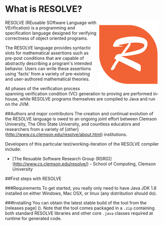 What is RESOLVE?
==============

<img align="right" src="compiler/resources/resolve_logo.png"/>

RESOLVE (REusable SOftware Language with VErification) is a programming and
specification language designed for verifying correctness of object oriented
programs.

The RESOLVE language provides syntactic slots for mathematical assertions such
as pre-post conditions that are capable of abstractly describing a program's
intended behavior. Users can write these assertions using 'facts' from a variety
of pre-existing and user-authored mathematical theories.

All phases of the verification process spanning verification condition (VC)
generation to proving are performed in-house, while RESOLVE programs themselves
are compiled to Java and run on the JVM.

##Authors and major contributors
The creation and continual evolution of the RESOLVE language is owed to an
ongoing joint effort between Clemson University, The Ohio State University, and
countless educators and researchers from a variety of [other]
(http://www.cs.clemson.edu/resolve/about.html) institutions.

Developers of this particular test/working-iteration of the RESOLVE compiler
include:

* [The Resuable Software Research Group (RSRG)]
(http://www.cs.clemson.edu/resolve/) - School of Computing, Clemson University

##First steps with RESOLVE

###Requirements
To get started, you really only need to have Java JDK 1.8 installed on either
Windows, Mac OSX, or linux (any distribution should do).

###Installing
You can obtain the latest stable build of the tool from the [releases page]
(). Note that the tool comes packaged in a `.zip` containing both standard
RESOLVE libraries and other core `.java` classes required at runtime for
generated code.